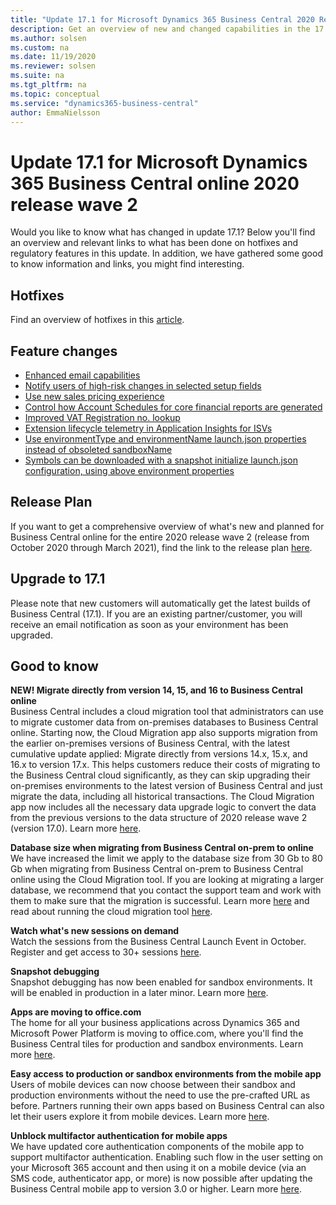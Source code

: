 ```yaml
---
title: "Update 17.1 for Microsoft Dynamics 365 Business Central 2020 Release Wave 2"
description: Get an overview of new and changed capabilities in the 17.1 update of Business Central online, which is part of 2020 release wave 2.
ms.author: solsen
ms.custom: na
ms.date: 11/19/2020
ms.reviewer: solsen
ms.suite: na
ms.tgt_pltfrm: na
ms.topic: conceptual
ms.service: "dynamics365-business-central"
author: EmmaNielsson
---
```


# Update 17.1 for Microsoft Dynamics 365 Business Central online 2020 release wave 2

Would you like to know what has changed in update 17.1? Below you'll find an overview and relevant links to what has been done on hotfixes and regulatory features in this update. In addition, we have gathered some good to know information and links, you might find interesting.

## Hotfixes

Find an overview of hotfixes in this [article](https://support.microsoft.com/help/4583515/update-17-1-for-microsoft-dynamics-365-business-central-2020-release-w).

## Feature changes

- [Enhanced email capabilities](/dynamics365-release-plan/2020wave2/smb/dynamics365-business-central/enhanced-email-capabilities)
- [Notify users of high-risk changes in selected setup fields](/dynamics365-release-plan/2020wave2/smb/dynamics365-business-central/notify-users-high-risk-changes-selected-setup-fields)
- [Use new sales pricing experience](/dynamics365-release-plan/2020wave2/smb/dynamics365-business-central/use-new-sales-pricing-experience-)
- [Control how Account Schedules for core financial reports are generated](/dynamics365-release-plan/2020wave2/smb/dynamics365-business-central/control-how-account-schedules-core-financial-reports-are-generated)
- [Improved VAT Registration no. lookup](/dynamics365-business-central/improved-vat-registration-no-validation)
- [Extension lifecycle telemetry in Application Insights for ISVs](/dynamics365/business-central/dev-itpro/administration/telemetry-extension-lifecycle-trace)
- [Use environmentType and environmentName launch.json properties instead of obsoleted sandboxName](/dynamics365/business-central/dev-itpro/developer/devenv-json-files#Launchjson)
- [Symbols can be downloaded with a snapshot initialize launch.json configuration, using above environment properties](/dynamics365/business-central/dev-itpro/developer/devenv-snapshot-debugging#downloading-symbols-on-the-snapshot-debugger-endpoint)


## Release Plan

If you want to get a comprehensive overview of what's new and planned for Business Central online for the entire 2020 release wave 2 (release from October 2020 through March 2021), find the link to the release plan [here](/dynamics365-release-plan/2020wave2/smb/dynamics365-business-central/planned-features).


## Upgrade to 17.1

Please note that new customers will automatically get the latest builds of Business Central (17.1). If you are an existing partner/customer, you will receive an email notification as soon as your environment has been upgraded.

## Good to know

**NEW! Migrate directly from version 14, 15, and 16 to Business Central online**  
Business Central includes a cloud migration tool that administrators can use to migrate customer data from on-premises databases to Business Central online. Starting now, the Cloud Migration app also supports migration from the earlier on-premises versions of Business Central, with the latest cumulative update applied: Migrate directly from versions 14.x, 15.x, and 16.x to version 17.x. 
This helps customers reduce their costs of migrating to the Business Central cloud significantly, as they can skip upgrading their on-premises environments to the latest version of Business Central and just migrate the data, including all historical transactions. The Cloud Migration app now includes all the necessary data upgrade logic to convert the data from the previous versions to the data structure of 2020 release wave 2 (version 17.0). Learn more [here](/dynamics365/business-central/dev-itpro/administration/migrate-business-central-on-premises).

**Database size when migrating from Business Central on-prem to online**  
We have increased the limit we apply to the database size from 30 Gb to 80 Gb when migrating from Business Central on-prem to Business Central online using the Cloud Migration tool. If you are looking at migrating a larger database, we recommend that you contact the support team and work with them to make sure that the migration is successful. Learn more [here](/dynamics365/business-central/dev-itpro/administration/faq-intelligent-cloud#are-there-any-limits-on-the-amount-or-type-of-data-will-replicate) and read about running the cloud migration tool [here](/dynamics365/business-central/dev-itpro/administration/migration-tool).  

**Watch what's new sessions on demand**  
Watch the sessions from the Business Central Launch Event in October. Register and get access to 30+ sessions [here](https://aka.ms/MSDyn365BCLaunchEvent).

**Snapshot debugging**  
Snapshot debugging has now been enabled for sandbox environments. It will be enabled in production in a later minor. Learn more [here](/dynamics365/business-central/dev-itpro/developer/devenv-snapshot-debugging).

**Apps are moving to office.com**  
The home for all your business applications across Dynamics 365 and Microsoft Power Platform is moving to office.com, where you'll find the Business Central tiles for production and sandbox environments. Learn more [here](/dynamics365-release-plan/2020wave2/smb/dynamics365-business-central/apps-are-moving-officecom).

**Easy access to production or sandbox environments from the mobile app**  
Users of mobile devices can now choose between their sandbox and production environments without the need to use the pre-crafted URL as before. Partners running their own apps based on Business Central can also let their users explore it from mobile devices. Learn more [here](/dynamics365-release-plan/2020wave2/smb/dynamics365-business-central/access-multiple-production-or-sandbox-environments-mobile-apps).

**Unblock multifactor authentication for mobile apps**  
We have updated core authentication components of the mobile app to support multifactor authentication. Enabling such flow in the user setting on your Microsoft 365 account and then using it on a mobile device (via an SMS code, authenticator app, or more) is now possible after updating the Business Central mobile app to version 3.0 or higher. Learn more [here](/dynamics365-release-plan/2020wave2/smb/dynamics365-business-central/unblock-multi-factor-authentication-mobile-apps).
